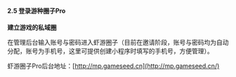 #### 2.5 登录游种圈子Pro

**建立游戏的私域圈**

在管理后台输入账号与密码进入虾游圈子（目前在邀请阶段，账号与密码均为自动分配，账号为手机号，这里可提供创建小程序时填写的手机号，方便管理）。

虾游圈子Pro后台地址：[http://mp.gameseed.cn](http://mp.gameseed.cn/)